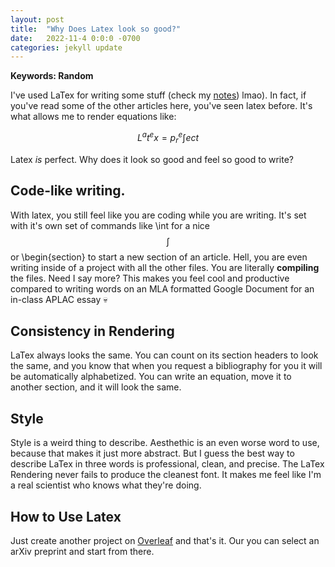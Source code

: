 ```yaml
---
layout: post
title:  "Why Does Latex look so good?"
date:   2022-11-4 0:0:0 -0700
categories: jekyll update
---
```

<script src="https://cdn.mathjax.org/mathjax/latest/MathJax.js?config=TeX-AMS-MML_HTMLorMML" type="text/javascript"></script>

**Keywords: Random**

I've used LaTex for writing some stuff (check my [notes](/notes)) lmao). In fact, if you've read some of the other articles here, you've seen latex before. It's what allows me to render equations like: 

$$ L^{a}t^{e}x = p_{r}^{e} \int ect$$

Latex *is* perfect. Why does it look so good and feel so good to write? 

## Code-like writing. 

With latex, you still feel like you are coding while you are writing. It's set with it's own set of commands like \int for a nice $$ \int $$ or \begin{section} to start a new section of an article. Hell, you are even writing inside of a project with all the other files. You are literally **compiling** the files. Need I say more? This makes you feel cool and productive compared to writing words on an MLA formatted Google Document for an in-class APLAC essay 💀

## Consistency in Rendering

LaTex always looks the same. You can count on its section headers to look the same, and you know that when you request a bibliography for you it will be automatically alphabetized. You can write an equation, move it to another section, and it will look the same. 

## Style 

Style is a weird thing to describe. Aesthethic is an even worse word to use, because that makes it just more abstract. But I guess the best way to describe LaTex in three words is professional, clean, and precise. The LaTex Rendering never fails to produce the cleanest font. It makes me feel like I'm a real scientist who knows what they're doing. 
## How to Use Latex

Just create another project on [Overleaf](https://www.overleaf.com) and that's it. Our you can select an arXiv preprint and start from there. 


